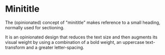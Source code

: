 # Minititle

The (opinionated) concept of "minititle" makes reference to a small heading, normally used for sectioning.

It is an opinionated design that reduces the text size and then augments its visual weight by using a combination of a bold weight, an uppercase text-transform and a greater letter-spacing.